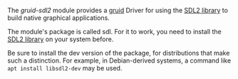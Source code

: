 The *gruid-sdl2* module provides a [gruid](https://github.com/anaseto/gruid)
Driver for using the [SDL2 library](https://libsdl.org/download-2.0.php) to
build native graphical applications.

The module's package is called sdl.  For it to work, you need to install the
[SDL2 library](https://libsdl.org/download-2.0.php) on your system before.

Be sure to install the dev version of the package, for distributions that make
such a distinction. For example, in Debian-derived systems, a command like `apt
install libsdl2-dev` may be used.

